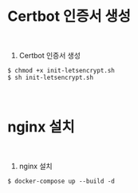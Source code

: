 
# Certbot 인증서 생성

<br>

1. Certbot 인증서 생성

```
$ chmod +x init-letsencrypt.sh
$ sh init-letsencrypt.sh
```
<br>


# nginx 설치

<br>

1. nginx 설치

```
$ docker-compose up --build -d
```
<br>

